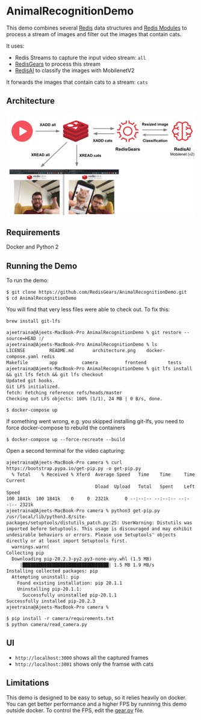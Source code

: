# AnimalRecognitionDemo

This demo combines several [Redis](https://redis.io) data structures and [Redis Modules](https://redis.io/topics/modules-intro) to process a stream of images and filter out the images that contain cats.

It uses:

* Redis Streams to capture the input video stream: `all`
* [RedisGears](https://oss.redislabs.com/redisgears/) to process this stream
* [RedisAI](https://oss.redislabs.com/redisai/) to classify the images with MobilenetV2

It forwards the images that contain cats to a stream: `cats`

## Architecture
![Architecture](/architecture.png)

## Requirements
Docker and Python 2

## Running the Demo
To run the demo:

```
$ git clone https://github.com/RedisGears/AnimalRecognitionDemo.git
$ cd AnimalRecognitionDemo
```
You will find that very less files were able to check out. To fix this:

```
brew install git-lfs
```

```
ajeetraina@Ajeets-MacBook-Pro AnimalRecognitionDemo % git restore --source=HEAD :/
ajeetraina@Ajeets-MacBook-Pro AnimalRecognitionDemo % ls
LICENSE			README.md		architecture.png	docker-compose.yaml	redis
Makefile		app			camera			frontend		tests
ajeetraina@Ajeets-MacBook-Pro AnimalRecognitionDemo % git lfs install && git lfs fetch && git lfs checkout
Updated git hooks.
Git LFS initialized.
fetch: Fetching reference refs/heads/master
Checking out LFS objects: 100% (1/1), 24 MB | 0 B/s, done.
```

```
$ docker-compose up
```
If something went wrong, e.g. you skipped installing git-lfs, you need to force docker-compose to rebuild the containers
```
$ docker-compose up --force-recreate --build
```
Open a second terminal for the video capturing:

```
ajeetraina@Ajeets-MacBook-Pro camera % curl https://bootstrap.pypa.io/get-pip.py -o get-pip.py
  % Total    % Received % Xferd  Average Speed   Time    Time     Time  Current
                                 Dload  Upload   Total   Spent    Left  Speed
100 1841k  100 1841k    0     0  2321k      0 --:--:-- --:--:-- --:--:-- 2321k
ajeetraina@Ajeets-MacBook-Pro camera % python3 get-pip.py
/usr/local/lib/python3.8/site-packages/setuptools/distutils_patch.py:25: UserWarning: Distutils was imported before Setuptools. This usage is discouraged and may exhibit undesirable behaviors or errors. Please use Setuptools' objects directly or at least import Setuptools first.
  warnings.warn(
Collecting pip
  Downloading pip-20.2.3-py2.py3-none-any.whl (1.5 MB)
     |████████████████████████████████| 1.5 MB 1.9 MB/s 
Installing collected packages: pip
  Attempting uninstall: pip
    Found existing installation: pip 20.1.1
    Uninstalling pip-20.1.1:
      Successfully uninstalled pip-20.1.1
Successfully installed pip-20.2.3
ajeetraina@Ajeets-MacBook-Pro camera %
```

```
$ pip install -r camera/requirements.txt
$ python camera/read_camera.py
```

## UI
* `http://localhost:3000` shows all the captured frames
* `http://localhost:3001` shows only the framse with cats

## Limitations
This demo is designed to be easy to setup, so it relies heavily on docker.
You can get better performance and a higher FPS by runninng this demo outside docker.
To control the FPS, edit the [gear.py](https://github.com/RedisGears/AnimalRecognitionDemo/blob/master/app/gear.py#L53) file.
